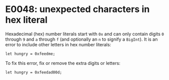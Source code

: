 # E0048: unexpected characters in hex literal

Hexadecimal (hex) number literals start with `0x` and can only contain digits
`0` through `9` and `a` through `f` (and optionally an `n` to signify a
`BigInt`). It is an error to include other letters in hex number literals:

    let hungry = 0xfeedme;

To fix this error, fix or remove the extra digits or letters:

    let hungry = 0xfeedad00d;
